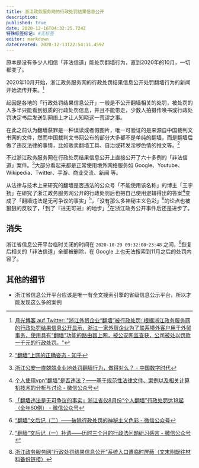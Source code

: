 ```yaml
---
title: 浙江政务服务网的行政处罚结果信息公开
description: 
published: true
date: 2020-12-16T04:32:25.724Z
特殊标签标记: #无标签
editor: markdown
dateCreated: 2020-12-13T22:54:11.459Z
---
```


原本是没有多少人相信「非法信道」能处罚翻墙行为，直到2020年的10月，一切都变了。

2020年10月开始，浙江政务服务网的行政处罚结果信息公开处罚翻墙行为的新闻开始流传开来。[^20201006142943]

[^20201006142943]: [月光博客 auf Twitter: "浙江外贸企业“翻墙”被行政处罚: 根据浙江政务服务网的行政处罚结果信息公开显示，浙江一家外贸企业为了联系境外客户用于外贸事务，使用具有“翻墙”功能的路由器上网，被公安网监查获，公司被处以罚款一千元的行政处罚。"](https://web.archive.org/web/20201006142943/https://twitter.com/williamlong/status/1313413824721027072)

起因是各地的「行政处罚结果信息公开」一般是不公开翻墙相关的处罚，被处罚的人多半只能看到纸质的行政处罚信息，并且不能带走，少数人拍摄传唤书或行政处罚决定书后发送到网络上才让人知晓这一荒谬之事。

在此之前认为翻墙获罪是一种误读或者假图片，唯一可验证的是来源自中国裁判文书网的文件，然而中国裁判文书网公布的部分大多都不是单纯的翻墙，而是翻墙后做了违反法律的事情，比如贩卖翻墙工具、自治或转发淫秽色情的推文等。[^Epo3V]

[^Epo3V]: [“翻墙”上网的正确姿态 - 知乎](https://archive.is/Epo3V "https://zhuanlan.zhihu.com/p/140729317")

不过浙江政务服务网在行政处罚结果信息公开上直接公开了六十多例的「非法信道」案件。[^20201213005424]大部分看起来都是正常使用境外网络服务如 Google、Youtube、Wikipedia、Twitter、手游、商业交流、新闻 等。

[^20201213005424]: [浙江公安一直兢兢业业地处罚翻墙行为，做得对么？ - 中国数字时代](https://web.archive.org/web/20201213005424/https://chinadigitaltimes.net/chinese/2020/10/工人阶级%EF%BD%9C浙江公安一直兢兢业业地处罚翻墙行为/)

从法律与技术上来研究的翻墙是否违法的公众号「不能使用该名称」的博主「王宇扬」在研究了浙江政务服务网公开的行政处罚后也把自己使用逻辑得出的答案[^20201210225158]变成了「翻墙违法是无可争议的事实」[^20201213234311]，「没有那么多神秘主义色彩」[^20201213232208]的论点也被狠狠的反驳了，「到了『进无可进』的地步」[^20201213234349]在浙江政务公开事件后还是进步了。

[^20201210225158]: [个人使用vpn"翻墙"是否违法？——基于规范性法律文件、案例以及相关计算机技术的分析与讨论 - 微信公众号](https://web.archive.org/web/20201210225158/https://mp.weixin.qq.com/s/cndzW_oXClkSdwOtam0qUw)

[^20201213232208]: [“翻墙”文后记（二）——破除行政处罚的神秘主义色彩 - 微信公众号](https://web.archive.org/web/20201213232208/https://mp.weixin.qq.com/s?__biz=Mzg2OTIyMzY0Ng%3D%3D&mid=2247483798&idx=1&sn=bd7fd52d8338862f28078ac26aff1565)

[^20201213234349]: [“翻墙”文后记（一）补遗——历时三个月的行政法问题研习感言 - 微信公众号](https://web.archive.org/web/20201213234349/https://mp.weixin.qq.com/s?__biz=Mzg2OTIyMzY0Ng%3D%3D&mid=2247483976&idx=1&sn=9155d7ccf71dc40d6b28b4ff384132f1)

[^20201213234311]: [「翻墙违法是无可争议的事实」浙江省仅8月份“个人翻墙”行政处罚达18起（全年60例） - 微信公众号](https://web.archive.org/web/20201213234311/https://mp.weixin.qq.com/s?__biz=Mzg2OTIyMzY0Ng%3D%3D&mid=2247484012&idx=1&sn=32a37ea8fd715092f09f128327f3da3b)

<!--
公众号「不能使用该名称」的博主「王宇扬」对翻墙的相关研究：

+ [个人使用vpn"翻墙"是否违法？——基于规范性法律文件、案例以及相关计算机技术的分析与讨论 - 微信公众号](https://web.archive.org/web/20201210225158/https://mp.weixin.qq.com/s/cndzW_oXClkSdwOtam0qUw)
+ 原文已移除 [“翻墙”文章后记——最近几个月的一些思考](https://web.archive.org/web/20200904123736/https://www.matataki.io/p/4883)
+ [“翻墙”文后记（二）——破除行政处罚的神秘主义色彩 - 微信公众号](https://web.archive.org/web/20201213232208/https://mp.weixin.qq.com/s?__biz=Mzg2OTIyMzY0Ng%3D%3D&mid=2247483798&idx=1&sn=bd7fd52d8338862f28078ac26aff1565 "https://archive.is/LRVRE")
+ [“翻墙”文后记（三）——行政处罚中“申辩不加罚”制度的架空“指南” - 微信公众号](https://web.archive.org/web/20201213232223/https://mp.weixin.qq.com/s?__biz=Mzg2OTIyMzY0Ng%3D%3D&mid=2247483855&idx=1&sn=13517f77e1ebae43d065f6526c09b163 "https://archive.is/LJr31")
+ [“翻墙”文后记（四）——针对翻墙处罚的行政复议申请指南（附申请书样例） - 微信公众号](https://web.archive.org/web/20201213232212/https://mp.weixin.qq.com/s?__biz=Mzg2OTIyMzY0Ng%3D%3D&mid=2247483877&idx=1&sn=39ba9e08e8a9eb3ad6266dadb7891289 "https://archive.is/2S0Ac")
+ [【关于“行政复议“文章的一处重要勘误！】 - 微信公众号](https://web.archive.org/web/20201213233547/https://mp.weixin.qq.com/s?__biz=Mzg2OTIyMzY0Ng%3D%3D&mid=2247483880&idx=1&sn=b55dc814ac7f1c9d735a0cd3a217f864)
+ [关于“翻墙”处罚的阶段性案例检索——处罚50例、诉讼案件1例 - 微信公众号](https://web.archive.org/web/20201213233611/https://mp.weixin.qq.com/s?__biz=Mzg2OTIyMzY0Ng%3D%3D&mid=2247483896&idx=1&sn=cf84945ea658dba317d82cadcee6df7c)
+ [“国际出入口信道”、“接入网络”概念的规范解释——再论“翻墙”行政处罚系适用法律错误 - 微信公众号](https://web.archive.org/web/20201213233555/https://mp.weixin.qq.com/s?__biz=Mzg2OTIyMzY0Ng%3D%3D&mid=2247483939&idx=1&sn=2778e8c694f9e665d0baac2c21abd6af)
+ [“翻墙”文后记（一）补遗——历时三个月的行政法问题研习感言 - 微信公众号](https://web.archive.org/web/20201213234349/https://mp.weixin.qq.com/s?__biz=Mzg2OTIyMzY0Ng%3D%3D&mid=2247483976&idx=1&sn=9155d7ccf71dc40d6b28b4ff384132f1 "https://archive.is/ssN3m")
+ [「“规避GFW审查系统”的刑法问题」刍议——（一）三种入罪路径下的22则典型案例 - 微信公众号](https://web.archive.org/web/20201213234355/https://mp.weixin.qq.com/s?__biz=Mzg2OTIyMzY0Ng%3D%3D&mid=2247483982&idx=1&sn=925903815da22e4ddf990f4d8b8d1f2b)
+ [「“规避GFW审查系统”的刑法问题」刍议——（二）“VPN技术的中立性”没有任何探讨价值 - 微信公众号](https://web.archive.org/web/20201213234325/https://mp.weixin.qq.com/s?__biz=Mzg2OTIyMzY0Ng%3D%3D&mid=2247483999&idx=1&sn=97697385851875bacb89a9b4af7bae4a)
+ [「翻墙违法是无可争议的事实」浙江省仅8月份“个人翻墙”行政处罚达18起（全年60例） - 微信公众号](https://web.archive.org/web/20201213234311/https://mp.weixin.qq.com/s?__biz=Mzg2OTIyMzY0Ng%3D%3D&mid=2247484012&idx=1&sn=32a37ea8fd715092f09f128327f3da3b)
+ [关于上一篇文章的澄清、兼论“翻墙”违法性之争的来龙去脉 - 微信公众号](https://web.archive.org/web/20201214014421/https://mp.weixin.qq.com/s?__biz=Mzg2OTIyMzY0Ng%3D%3D&mid=2247484026&idx=1&sn=4f5bc5ece5588d6b68771fd6cda82106)
+ [浅析法律风险的检验流程（张三日记文节选及改编） - 微信公众号](https://web.archive.org/web/20201214014421/https://mp.weixin.qq.com/s?__biz=Mzg2OTIyMzY0Ng%3D%3D&mid=2247484076&idx=1&sn=1bc65e7f7c8c1068f79fdb83babb88e7)
+ [一种基于ssproxy、具有突破“GFW系统”功能并将审查本地化的“合法”跨境浏览器分析（灵狐、雷兔、绿光、视界通…） - 微信公众号](https://web.archive.org/web/20201214014455/https://mp.weixin.qq.com/s?__biz=Mzg2OTIyMzY0Ng%3D%3D&mid=2247484108&idx=1&sn=d5212d2328b32dcf564d37b514198afc)
+ 原文已移除 [“翻墙”浏览器冷思考——可疑的经营资质、未知的合规风险以及被架空的隐私政策 - 微信公众号](https://web.archive.org/web/20201214014056/https://freewechat.com/a/Mzg2OTIyMzY0Ng==/2247484137/1?raw)

-->

<!--
+ [工人阶级｜浙江公安一直兢兢业业地处罚翻墙行为，做得对么？ - 中国数字时代](https://web.archive.org/web/20201214020430/https://chinadigitaltimes.net/chinese/2020/10/工人阶级｜浙江公安一直兢兢业业地处罚翻墙行为/)
+ [【立此存照】浙江公安集中公示对翻墙网友的训诫公告 - 中国数字时代](https://web.archive.org/web/20201214020438/https://chinadigitaltimes.net/chinese/2020/10/【立此存照】浙江公安集中公示对翻墙网友的训诫/)
-->

## 消失

浙江省信息公开平台临时关闭的时间在 `2020-10-29 09:32:08`-`23:48` 之间，[^20201213221336]恢复后相关的「非法信道」全部被删除，在 Google 上也无法搜索到11月之后的处罚内容了。

[^20201213221336]: [浙江政务服务网“行政处罚结果信息公开”系统入口遭临时屏蔽（文末附既往材料备份链接）](https://web.archive.org/web/20201213221336/https://posts.careerengine.us/p/5f9b7d768214d45b28abe9cc?nav=post_&p=5f4fb7942bbbb25d3a5ba447)

## 其他的细节

+ 浙江省信息公开平台应该是唯一有全文搜索引擎的省级信息公示平台，所以才能发现这么多的案例
